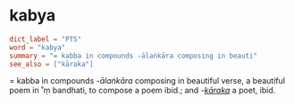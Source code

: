 # kabya

``` toml
dict_label = "PTS"
word = "kabya"
summary = "= kabba in compounds -ālaṅkāra composing in beauti"
see_also = ["kāraka"]
```

= kabba in compounds *\-ālaṅkāra* composing in beautiful verse, a beautiful poem in ˚ṃ bandhati, to compose a poem ibid.; and *\-[kāraka](kāraka.md)* a poet, ibid.

